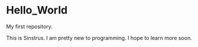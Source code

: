 # Hello_World
My first repository.

This is Sinstrus. I am pretty new to programming. I hope to learn more soon.
